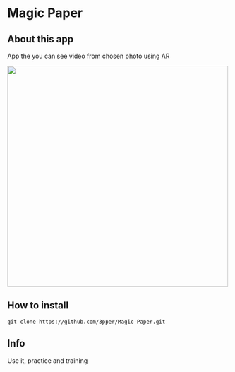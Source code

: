 # Magic Paper

## About this app

App the you can see video from chosen photo using AR

<img src="https://github.com/3pper/ARDicee/blob/main/IMG_5014.PNG" width="500">

## How to install 

```
git clone https://github.com/3pper/Magic-Paper.git
```
## Info 

Use it, practice and training 
